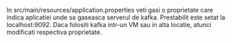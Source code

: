 In src/main/resources/application.properties veti gasi o proprietate care indica aplicatiei unde sa gaseasca serverul de kafka. Prestabilit este setat la localhost:9092. Daca folositi kafka intr-un VM sau in alta locatie, atunci modificati respectiva proprietate.